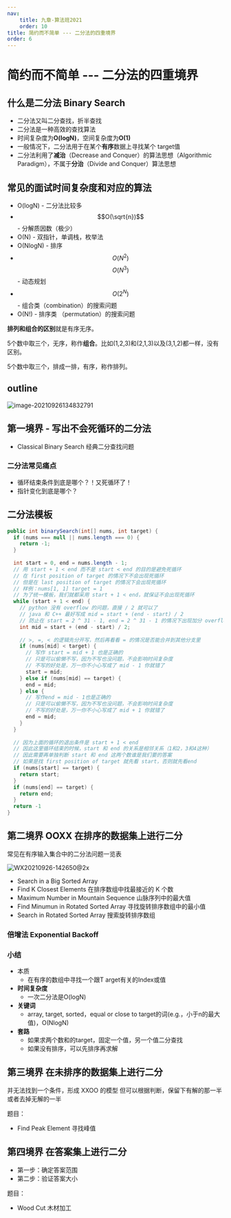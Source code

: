 ```yaml
---
nav:
    title: 九章-算法班2021
    order: 10
title: 简约而不简单 --- 二分法的四重境界
order: 6
---
```


# 简约而不简单 --- 二分法的四重境界

## 什么是二分法 Binary Search

- 二分法又叫二分查找，折半查找
- 二分法是一种高效的查找算法
- 时间复杂度为**O(logN)**，空间复杂度为**O(1)**
- 一般情况下，二分法用于在某个**有序**数据上寻找某个 target值
- 二分法利用了**减治**（Decrease and Conquer）的算法思想（Algorithmic Paradigm），不属于**分治**（Divide and Conquer）算法思想

## 常见的面试时间复杂度和对应的算法

- O(logN) - 二分法比较多
- $$O(\sqrt{n})$$ - 分解质因数（极少）
- O(N) - 双指针，单调栈，枚举法
- O(NlogN) - 排序
- $$O(N^2)$$ $$O(N^3)$$ - 动态规划
- $$O(2^N)$$ - 组合类（combination）的搜索问题
- O(N!) - 排序类 （permutation）的搜索问题



**排列和组合的区别**就是有序无序。

5个数中取三个，无序，称作**组合**。比如(1,2,3)和(2,1,3)以及(3,1,2)都一样，没有区别。

5个数中取三个，排成一排，有序，称作排列。

## outline

![image-20210926134832791](https://wsk-mweb.oss-cn-hangzhou.aliyuncs.com/ipic/2021-09-26-054835.png)

## 第一境界 - 写出不会死循环的二分法

- Classical Binary Search 经典二分查找问题

### 二分法常见痛点

- 循环结束条件到底是哪个？！又死循环了！
- 指针变化到底是哪个？

## 二分法模板

```java
public int binarySearch(int[] nums, int target) {
  if (nums === null || nums.length === 0) {
    return -1;
  }
  
  int start = 0, end = nums.length - 1;
  // 用 start + 1 < end 而不是 start < end 的目的是避免死循环
  // 在 first position of target 的情况下不会出现死循环
  // 但是在 last position of target 的情况下会出现死循环
  // 样例：nums[1, 1] target = 1
  // 为了统一模板，我们就都采用 start + 1 < end，就保证不会出现死循环
  while (start + 1 < end) {
    // python 没有 overflow 的问题，直接 / 2 就可以了
    // java 和 C++ 最好写成 mid = start + (end - start) / 2
    // 防止在 start = 2 ^ 31 - 1, end = 2 ^ 31 - 1 的情况下出现加分 overflow
    int mid = start + (end - start) / 2;
    
    // >, =, < 的逻辑先分开写，然后再看看 = 的情况是否能合并到其他分支里
    if (nums[mid] < target) {
      // 写作 start = mid + 1 也是正确的
      // 只是可以偷懒不写，因为不写也没问题，不会影响时间复杂度
      // 不写的好处是，万一你不小心写成了 mid - 1 你就错了
      start = mid;
    } else if (nums[mid] == target) {
      end = mid;
    } else {
      // 写作end = mid - 1也是正确的
      // 只是可以偷懒不写，因为不写也没问题，不会影响时间复杂度
      // 不写的好处是，万一你不小心写成了 mid + 1 你就错了
      end = mid;
    }
  }
  
  // 因为上面的循环的退出条件是 start + 1 < end
  // 因此这里循环结束的时候，start 和 end 的关系是相邻关系（1和2，3和4这种）
  // 因此需要再单独判断 start 和 end 这两个数谁是我们要的答案
  // 如果是找 first position of target 就先看 start，否则就先看end
  if (nums[start] == target) {
    return start;
  }
  if (nums[end] == target) {
    return end;
  }
  return -1
}
```

## 第二境界 OOXX 在排序的数据集上进行二分

常见在有序输入集合中的二分法问题一览表

![WX20210926-142650@2x](https://wsk-mweb.oss-cn-hangzhou.aliyuncs.com/ipic/2021-09-26-062827.jpg)

- Search in a Big Sorted Array
- Find K Closest Elements 在排序数组中找最接近的 K 个数
- Maximum Number in Mountain Sequence 山脉序列中的最大值
- Find Minumun in Rotated Sorted Array 寻找旋转排序数组中的最小值
- Search in Rotated Sorted Array 搜索旋转排序数组

### 倍增法 Exponential Backoff

### 小结

- 本质
  - 在有序的数组中寻找一个跟T arget有关的Index或值
- **时间复杂度**
  - 一次二分法是O(logN)
- **关键词**
  - array, target, sorted，equal or close to target的词(e.g.，小于n的最大值)，O(NlogN)
- **套路**
  - 如果求两个数和的target，固定一个值，另一个值二分查找 
  - 如果没有排序，可以先排序再求解

## 第三境界 在未排序的数据集上进行二分

并无法找到一个条件，形成 XXOO 的模型 但可以根据判断，保留下有解的那一半或者去掉无解的一半

题目：

- Find Peak Element 寻找峰值

## 第四境界 在答案集上进行二分

- 第一步：确定答案范围
- 第二步：验证答案大小

题目：

- Wood Cut 木材加工

